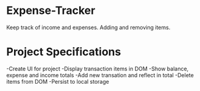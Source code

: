 # Expense-Tracker
Keep track of income and expenses. Adding and removing items.
# Project Specifications

-Create UI for project
-Display transaction items in DOM
-Show balance, expense and income totals
-Add new transation and reflect in total
-Delete items from DOM
-Persist to local storage
